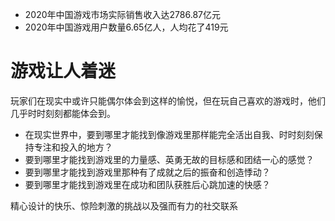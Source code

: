 <!--
 * @Author: your name
 * @Date: 2021-07-27 16:33:02
 * @LastEditTime: 2021-07-27 16:51:04
 * @LastEditors: Please set LastEditors
 * @Description: In User Settings Edit
 * @FilePath: /growth-hacker/docs/互联网产品: 游戏化.md
-->
- 2020年中国游戏市场实际销售收入达2786.87亿元
- 2020年中国游戏用户数量6.65亿人，人均花了419元
# 游戏让人着迷

玩家们在现实中或许只能偶尔体会到这样的愉悦，但在玩自己喜欢的游戏时，他们几乎时时刻刻都能体会到。

- 在现实世界中，要到哪里才能找到像游戏里那样能完全活出自我、时时刻刻保持专注和投入的地方？
- 要到哪里才能找到游戏里的力量感、英勇无故的目标感和团结一心的感觉？
- 要到哪里才能找到游戏里那种有了成就之后的振奋和创造悸动？
- 要到哪里才能找到游戏里在成功和团队获胜后心跳加速的快感？

精心设计的快乐、惊险刺激的挑战以及强而有力的社交联系
